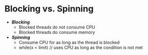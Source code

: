 # Blocking vs. Spinning

- ***Blocking***
  - Blocked threads do not consume CPU
  - Blocked threads do consume memory
- ***Spinning***
  - Consume CPU for as long as the thread is blocked
  - while(x < limit) // uses CPU as long as the condition is not met